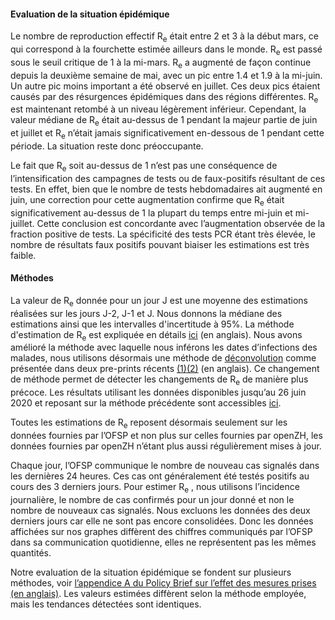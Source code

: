 <h4>Evaluation de la situation épidémique</h4>

Le nombre de reproduction effectif R<sub>e</sub>  était entre 2 et 3 à la début mars, ce qui correspond à la fourchette estimée ailleurs dans le monde. R<sub>e</sub> est passé sous le seuil critique de 1 à la mi-mars. R<sub>e</sub> a augmenté de façon continue depuis la deuxième semaine de mai, avec un pic entre 1.4 et 1.9 à la mi-juin. Un autre pic moins important a été observé en juillet. Ces deux pics étaient causés par des résurgences épidémiques dans des régions différentes. R<sub>e</sub> est maintenant retombé à un niveau légèrement inférieur. Cependant, la valeur médiane de R<sub>e</sub>  était au-dessus de 1 pendant la majeur partie de juin et juillet et R<sub>e</sub> n’était jamais significativement en-dessous de 1 pendant cette période. La situation reste donc préoccupante.


Le fait que R<sub>e</sub>  soit au-dessus de 1 n’est pas une conséquence de l’intensification des campagnes de tests ou de faux-positifs résultant de ces tests. En effet, bien que le nombre de tests hebdomadaires ait augmenté en juin, une correction pour cette augmentation confirme que R<sub>e</sub>  était significativement au-dessus de 1 la plupart du temps entre mi-juin et mi-juillet. Cette conclusion est concordante avec l’augmentation observée de la fraction positive de tests. La spécificité des tests PCR étant très élevée, le nombre de résultats faux positifs pouvant biaiser les estimations est très faible.


<h4>Méthodes</h4>

La valeur de R<sub>e</sub> donnée pour un jour J est une moyenne des estimations réalisées sur les jours J-2, J-1 et J. Nous donnons la médiane des estimations ainsi que les intervalles d'incertitude à 95%. La méthode d'estimation de R<sub>e</sub> est expliquée en détails [ici](https://ibz-shiny.ethz.ch/covid-19-re/methods.pdf) (en anglais). Nous avons amélioré la méthode avec laquelle nous inférons les dates d’infections des malades, nous utilisons désormais une méthode de [déconvolution](https://www.pnas.org/content/106/51/21825) comme présentée dans deux pre-prints récents [(1)](https://www.medrxiv.org/content/10.1101/2020.06.18.20134858v2)[(2)](https://www.medrxiv.org/content/10.1101/2020.05.12.20099366v1) (en anglais). Ce changement de méthode permet de détecter les changements de R<sub>e</sub> de manière plus précoce. Les résultats utilisant les données disponibles jusqu’au 26 juin 2020 et reposant sur la méthode précédente sont accessibles [ici](https://raw.githubusercontent.com/covid-19-Re/covid19-additionalData/master/misc/2020-06-27_results_CH_convolution_method.png).

Toutes les estimations de R<sub>e</sub> reposent désormais seulement sur les données fournies par l’OFSP et non plus sur celles fournies par openZH, les données fournies par openZH n’étant plus aussi régulièrement mises à jour.

Chaque jour, l’OFSP communique le nombre de nouveau cas signalés dans les dernières 24 heures. Ces cas ont généralement été testés positifs au cours des 3 derniers jours. Pour estimer R<sub>e</sub> , nous utilisons l’incidence journalière, le nombre de cas confirmés pour un jour donné et non le nombre de nouveaux cas signalés. Nous excluons les données des deux derniers jours car elle ne sont pas encore consolidées.
Donc les données affichées sur nos graphes diffèrent des chiffres communiqués par l’OFSP dans sa communication quotidienne, elles ne représentent pas les mêmes quantités.

Notre evaluation de la situation épidémique se fondent sur plusieurs méthodes, voir [l’appendice A du Policy Brief sur l’effet des mesures prises (en anglais)](https://ncs-tf.ch/de/policy-briefs/effect-of-measures-21-april-20-en/download). Les valeurs estimées diffèrent selon la méthode employée, mais les tendances détectées sont identiques.
